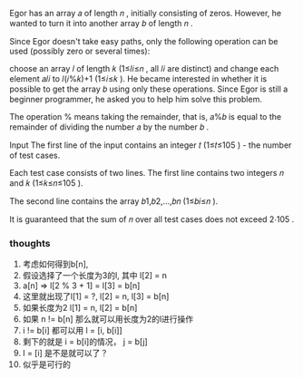 Egor has an array 𝑎
of length 𝑛
, initially consisting of zeros. However, he wanted to turn it into another array 𝑏
of length 𝑛
.

Since Egor doesn't take easy paths, only the following operation can be used (possibly zero or several times):

choose an array 𝑙
of length 𝑘
(1≤𝑙𝑖≤𝑛
, all 𝑙𝑖
are distinct) and change each element 𝑎𝑙𝑖
to 𝑙(𝑖%𝑘)+1
(1≤𝑖≤𝑘
).
He became interested in whether it is possible to get the array 𝑏
using only these operations. Since Egor is still a beginner programmer, he asked you to help him solve this problem.

The operation %
means taking the remainder, that is, 𝑎%𝑏
is equal to the remainder of dividing the number 𝑎
by the number 𝑏
.

Input
The first line of the input contains an integer 𝑡
(1≤𝑡≤105
) - the number of test cases.

Each test case consists of two lines. The first line contains two integers 𝑛
and 𝑘
(1≤𝑘≤𝑛≤105
).

The second line contains the array 𝑏1,𝑏2,…,𝑏𝑛
(1≤𝑏𝑖≤𝑛
).

It is guaranteed that the sum of 𝑛
over all test cases does not exceed 2⋅105
.

### thoughts

1. 考虑如何得到b[n],
2. 假设选择了一个长度为3的l, 其中 l[2] = n
3. a[n] => l[2 % 3 + 1] = l[3] = b[n]
4. 这里就出现了l[1] = ?, l[2] = n, l[3] = b[n]
5. 如果长度为2 l[1] = n, l[2] = b[n]
6. 如果 n != b[n] 那么就可以用长度为2的l进行操作
7. i != b[i] 都可以用 l = [i, b[i]]
8. 剩下的就是 i = b[i]的情况， j = b[j]
9. l = [i] 是不是就可以了？
10. 似乎是可行的